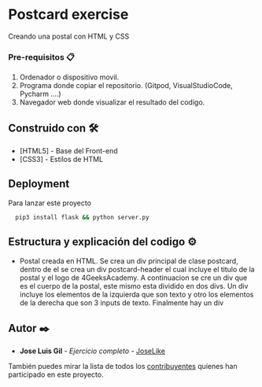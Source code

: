 # Postcard exercise

Creando una postal con HTML y CSS

### Pre-requisitos 📋

1. Ordenador o dispositivo movil.
2. Programa donde copiar el repositorio. (Gitpod, VisualStudioCode, Pycharm ....)
3. Navegador web donde visualizar el resultado del codigo.


## Construido con 🛠️

* [HTML5] - Base del Front-end
* [CSS3] - Estilos de HTML

## Deployment

Para lanzar este proyecto

```bash
  pip3 install flask && python server.py
```


## Estructura y explicación del codigo ⚙️

* Postal creada en HTML. Se crea un div principal de clase postcard, dentro de el se crea un div postcard-header el cual incluye el titulo de la postal y el logo de 4GeeksAcademy. A continuacion se cre un div que es el cuerpo de la postal, este mismo esta dividido en dos divs. Un div incluye los elementos de la izquierda que son texto y otro los elementos de la derecha que son 3 inputs de texto. Finalmente hay un div 


## Autor ✒️

* **Jose Luis Gil** - *Ejercicio completo* - [JoseLike](https://github.com/JoseLike)

También puedes mirar la lista de todos los [contribuyentes](https://github.com/JoseLike/excuse-generator/contributors) quíenes han participado en este proyecto. 